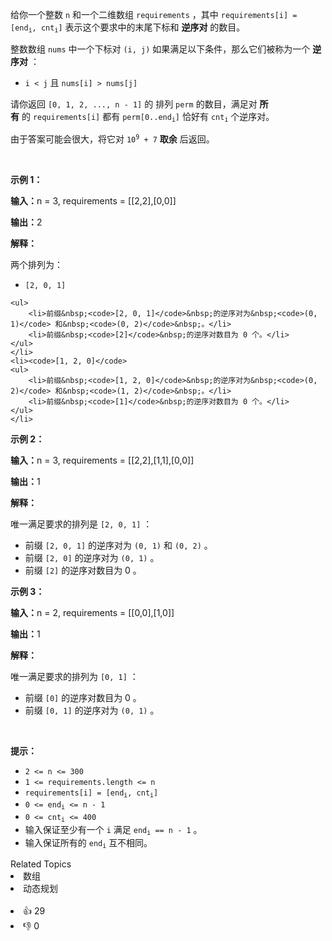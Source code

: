 <p>给你一个整数&nbsp;<code>n</code>&nbsp;和一个二维数组&nbsp;<code>requirements</code>&nbsp;，其中&nbsp;<code>requirements[i] = [end<sub>i</sub>, cnt<sub>i</sub>]</code> <span class="text-only" data-eleid="10" style="white-space: pre;">表示这个要求中的末尾下标和 <strong>逆序对</strong> 的数目。</span></p>

<p>整数数组 <code>nums</code>&nbsp;中一个下标对&nbsp;<code>(i, j)</code>&nbsp;如果满足以下条件，那么它们被称为一个 <strong>逆序对</strong>&nbsp;：</p>

<ul> 
 <li><code>i &lt; j</code>&nbsp;且&nbsp;<code>nums[i] &gt; nums[j]</code></li> 
</ul>

<p>请你返回&nbsp;<code>[0, 1, 2, ..., n - 1]</code>&nbsp;的&nbsp;<span data-keyword="permutation">排列</span> <code>perm</code>&nbsp;的数目，满足对 <strong>所有</strong>&nbsp;的&nbsp;<code>requirements[i]</code>&nbsp;都有&nbsp;<code>perm[0..end<sub>i</sub>]</code>&nbsp;恰好有&nbsp;<code>cnt<sub>i</sub></code>&nbsp;个逆序对。</p>

<p>由于答案可能会很大，将它对&nbsp;<code>10<sup>9</sup> + 7</code>&nbsp;<strong>取余</strong>&nbsp;后返回。</p>

<p>&nbsp;</p>

<p><strong class="example">示例 1：</strong></p>

<div class="example-block"> 
 <p><span class="example-io"><b>输入：</b>n = 3, requirements = [[2,2],[0,0]]</span></p> 
</div>

<p><span class="example-io"><b>输出：</b>2</span></p>

<p><strong>解释：</strong></p>

<p>两个排列为：</p>

<ul> 
 <li><code>[2, 0, 1]</code> </li>
</ul>

    <ul>
    	<li>前缀&nbsp;<code>[2, 0, 1]</code>&nbsp;的逆序对为&nbsp;<code>(0, 1)</code> 和&nbsp;<code>(0, 2)</code>&nbsp;。</li>
    	<li>前缀&nbsp;<code>[2]</code>&nbsp;的逆序对数目为 0 个。</li>
    </ul>
    </li>
    <li><code>[1, 2, 0]</code>
    <ul>
    	<li>前缀&nbsp;<code>[1, 2, 0]</code>&nbsp;的逆序对为&nbsp;<code>(0, 2)</code> 和&nbsp;<code>(1, 2)</code>&nbsp;。</li>
    	<li>前缀&nbsp;<code>[1]</code>&nbsp;的逆序对数目为 0 个。</li>
    </ul>
    </li>


<p><strong class="example">示例 2：</strong></p>

<div class="example-block"> 
 <p><span class="example-io"><b>输入：</b>n = 3, requirements = [[2,2],[1,1],[0,0]]</span></p> 
</div>

<p><b>输出：</b>1</p>

<p><strong>解释：</strong></p>

<p>唯一满足要求的排列是&nbsp;<code>[2, 0, 1]</code>&nbsp;：</p>

<ul> 
 <li>前缀&nbsp;<code>[2, 0, 1]</code>&nbsp;的逆序对为&nbsp;<code>(0, 1)</code> 和&nbsp;<code>(0, 2)</code>&nbsp;。</li> 
 <li>前缀&nbsp;<code>[2, 0]</code>&nbsp;的逆序对为&nbsp;<code>(0, 1)</code>&nbsp;。</li> 
 <li>前缀&nbsp;<code>[2]</code>&nbsp;的逆序对数目为 0 。</li> 
</ul>

<p><strong class="example">示例 3：</strong></p>

<div class="example-block"> 
 <p><span class="example-io"><b>输入：</b>n = 2, requirements = [[0,0],[1,0]]</span></p> 
</div>

<p><span class="example-io"><b>输出：</b>1</span></p>

<p><b>解释：</b></p>

<p>唯一满足要求的排列为&nbsp;<code>[0, 1]</code>&nbsp;：</p>

<ul> 
 <li>前缀&nbsp;<code>[0]</code>&nbsp;的逆序对数目为 0 。</li> 
 <li>前缀&nbsp;<code>[0, 1]</code>&nbsp;的逆序对为&nbsp;<code>(0, 1)</code>&nbsp;。</li> 
</ul>

<div id="gtx-trans" style="position: absolute; left: 198px; top: 756px;"> 
 <div class="gtx-trans-icon">
  &nbsp;
 </div> 
</div>

<p>&nbsp;</p>

<p><strong>提示：</strong></p>

<ul> 
 <li><code>2 &lt;= n &lt;= 300</code></li> 
 <li><code>1 &lt;= requirements.length &lt;= n</code></li> 
 <li><code>requirements[i] = [end<sub>i</sub>, cnt<sub>i</sub>]</code></li> 
 <li><code>0 &lt;= end<sub>i</sub> &lt;= n - 1</code></li> 
 <li><code>0 &lt;= cnt<sub>i</sub> &lt;= 400</code></li> 
 <li>输入保证至少有一个&nbsp;<code>i</code>&nbsp;满足&nbsp;<code>end<sub>i</sub> == n - 1</code>&nbsp;。</li> 
 <li>输入保证所有的&nbsp;<code>end<sub>i</sub></code>&nbsp;互不相同。</li> 
</ul>

<div><div>Related Topics</div><div><li>数组</li><li>动态规划</li></div></div><br><div><li>👍 29</li><li>👎 0</li></div>
